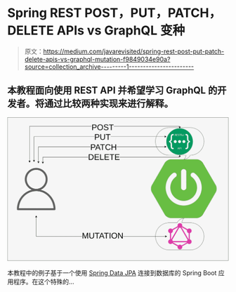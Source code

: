 # Spring REST POST，PUT，PATCH，DELETE APIs vs GraphQL 变种

> 原文：<https://medium.com/javarevisited/spring-rest-post-put-patch-delete-apis-vs-graphql-mutation-f9849034e90a?source=collection_archive---------1----------------------->

## 本教程面向使用 REST API 并希望学习 GraphQL 的开发者。将通过比较两种实现来进行解释。

[![](img/67f5cd827565287e36c12f1da2860632.png)](https://javarevisited.blogspot.com/2018/11/top-20-spring-mvc-interview-questions-answers-for-java-developers.html)

本教程中的例子基于一个使用 [Spring Data JPA](/javarevisited/5-best-spring-data-jpa-courses-for-java-developers-45e6438be3c9) 连接到数据库的 Spring Boot 应用程序。在这个特殊的…
